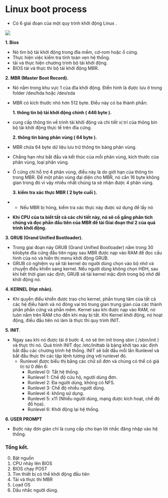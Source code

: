 # Linux boot process

- Có 6 giai đoạn của một quy trình khởi động Linux .

![](https://www.linuxnix.com/wp-content/uploads/2013/04/Linux-Booting-process.png)

**1. Bios**
-  Nó tìm bộ tải khởi động trong đĩa mềm, cd-rom hoặc ổ cứng.
-  Thực hiện việc kiểm tra tính toàn vẹn hệ thống.
-  tải và thực hiện chương trình bộ tải khởi động.
-  BIOS tải và thực thi bộ tải khởi động MBR.

**2. MBR (Master Boot Record).**
- Nó nằm trong khu vực 1 của đĩa khởi động. Điển hình là được lưu ở trong folder /dev/hda hoặc /dev/sda
- MBR có kích thước nhỏ hơn 512 byte. Điều này có ba thành phần:

   **1. thông tin bộ tải khởi động chính ( 446 byte ).**
   
- cung cấp thông tin về trình tải khởi động và chi tiết vị trí của thông bin bộ tải khởi động thực tế trên đĩa cứng.

   **2. thông tin bảng phân vùng ( 64 byte ).**
   
- MBR chứa 64 byte dữ liệu lưu trữ thông tin bảng phân vùng.
- Chẳng hạn như bắt đầu và kết thúc của mỗi phân vùng, kích thước của phân vùng, loại phân vùng.
- Ổ cứng chỉ hỗ trợ 4 phân vùng, điều này là do giới hạn của thông tin trong MBR. Để một phân vùng đại diện cho MBR, nó cần 16 byte không gian trong đó vì vậy nhiều nhất chúng ta sẽ nhận được 4 phân vùng.

   **3. kiểm tra xác thực MBR  ( 2 byte cuối ).**
   
-  -  Nếu MBR bị hỏng, kiểm tra xác thực này được sử dụng để lấy nó

- **Khi CPU của ta biết tất cả các chi tiết này, nó sẽ cố gắng phân tích chúng và đọc phần đầu tiên của MBR để tải Giai đoạn thứ 2 của quá trình khởi động.**

**3. GRUB (Grand Unified Bootloader).**
- Trong giai đoạn này GRUB (Grand Unified Bootloader) nằm trong 30 kilobyte đĩa cứng đầu tiên ngay sau MBR được nạp vào RAM để đọc cấu hình của nó và hiển thị menu khởi động GRUB.
- GRUB có nghiệm vụ sẽ tải kernel do người dùng chọn vào bộ nhớ và chuyển điều khiển sang kernel. Nếu người dùng không chọn HĐH, sau khi hết thời gian xác định, GRUB sẽ tải kernel mặc định trong bộ nhớ để khởi động nó.

**4. KERNEL (Hạt nhân).**
- Khi quyền điều khiển được trao cho kernel, phần trung tâm của tất cả các hệ điều hành và nó đóng vai trò trung gian trung gian của các thành phần phần cứng và phần mềm. Kernel sau khi được nạp vào RAM, nó luôn nằm trên RAM cho đến khi máy bị tắt. Khi Kernel khởi động, nó hoạt động, điều đầu tiên nó làm là thực thi quy trình INIT.

**5. INIT**.
- Ngay sau khi nó được tải ở bước 4, nó sẽ tìm init trong sbin ( /sbin/init ) và thực thi nó. Quá trình INIT đọc /etc/inittab là bảng khởi tạo xác định bắt đầu các chương trình hệ thống. INIT sẽ bắt đầu mỗi lần Runlevel và bắt đầu thực thi các tập lệnh tương ứng với runlevel đó.
  -  Runlevel được biểu thị bằng các chữ số đơn và chúng có thể có giá trị từ 0 đến 6:
     - Runlevel 0: Tắt hệ thống.
     - Runlevel 1: Chế độ cứu hộ, người dùng đơn.
     - Runlevel 2: Đa người dùng, không có NFS.
     - Runlevel 3: Chế độ nhiều người dùng.
     - Runlevel 4: không sử dụng.
     - Runlevel 5: x11 (Nhiều người dùng, mạng được kích hoạt, chế độ đồ họa).
     - Runlevel 6: Khởi động lại hệ thống.
 
**6. USER PROMPT**
- Bước này đơn giản chỉ là cung cấp cho bạn lời nhắc đăng nhập vào hệ thống.


### Tổng kết.

0. Bật nguồn 
1. CPU nhảy lên BIOS 
2. BIOS chạy POST 
3. Tìm thiết bị có thể khởi động đầu tiên 
4. Tải và thực thi MBR 
5. Load OS 
6. Dấu nhắc người dùng.
